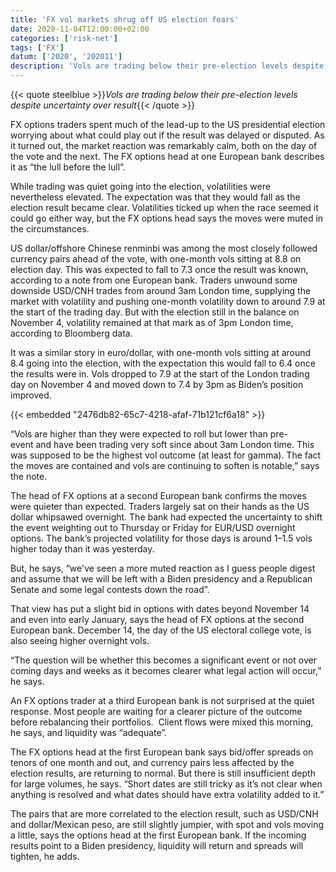 ```yaml
---
title: 'FX vol markets shrug off US election fears'
date: 2020-11-04T12:00:00+02:00
categories: ['risk-net']
tags: ['FX']
datum: ['2020', '202011']
description: 'Vols are trading below their pre-election levels despite uncertainty over result'
---
```


{{< quote steelblue >}}_Vols are trading below their pre-election levels despite uncertainty over result_{{< /quote >}}

FX options traders spent much of the lead-up to the US presidential election worrying about what could play out if the result was delayed or disputed. As it turned out, the market reaction was remarkably calm, both on the day of the vote and the next. The FX options head at one European bank describes it as “the lull before the lull”.

While trading was quiet going into the election, volatilities were nevertheless elevated. The expectation was that they would fall as the election result became clear. Volatilities ticked up when the race seemed it could go either way, but the FX options head says the moves were muted in the circumstances.

US dollar/offshore Chinese renminbi was among the most closely followed currency pairs ahead of the vote, with one-month vols sitting at 8.8 on election day. This was expected to fall to 7.3 once the result was known, according to a note from one European bank. Traders unwound some downside USD/CNH trades from around 3am London time, supplying the market with volatility and pushing one-month volatility down to around 7.9 at the start of the trading day. But with the election still in the balance on November 4, volatility remained at that mark as of 3pm London time, according to Bloomberg data.

It was a similar story in euro/dollar, with one-month vols sitting at around 8.4 going into the election, with the expectation this would fall to 6.4 once the results were in. Vols dropped to 7.9 at the start of the London trading day on November 4 and moved down to 7.4 by 3pm as Biden’s position improved.

{{< embedded "2476db82-65c7-4218-afaf-71b121cf6a18" >}}

“Vols are higher than they were expected to roll but lower than pre-event and have been trading very soft since about 3am London time. This was supposed to be the highest vol outcome (at least for gamma). The fact the moves are contained and vols are continuing to soften is notable,” says the note.

The head of FX options at a second European bank confirms the moves were quieter than expected. Traders largely sat on their hands as the US dollar whipsawed overnight. The bank had expected the uncertainty to shift the event weighting out to Thursday or Friday for EUR/USD overnight options. The bank’s projected volatility for those days is around 1–1.5 vols higher today than it was yesterday.

But, he says, “we've seen a more muted reaction as I guess people digest and assume that we will be left with a Biden presidency and a Republican Senate and some legal contests down the road”.

That view has put a slight bid in options with dates beyond November 14 and even into early January, says the head of FX options at the second European bank. December 14, the day of the US electoral college vote, is also seeing higher overnight vols.

“The question will be whether this becomes a significant event or not over coming days and weeks as it becomes clearer what legal action will occur,” he says.

An FX options trader at a third European bank is not surprised at the quiet response. Most people are waiting for a clearer picture of the outcome before rebalancing their portfolios.  Client flows were mixed this morning, he says, and liquidity was “adequate”.

The FX options head at the first European bank says bid/offer spreads on tenors of one month and out, and currency pairs less affected by the election results, are returning to normal. But there is still insufficient depth for large volumes, he says. “Short dates are still tricky as it’s not clear when anything is resolved and what dates should have extra volatility added to it.”

The pairs that are more correlated to the election result, such as USD/CNH and dollar/Mexican peso, are still slightly jumpier, with spot and vols moving a little, says the options head at the first European bank. If the incoming results point to a Biden presidency, liquidity will return and spreads will tighten, he adds.

